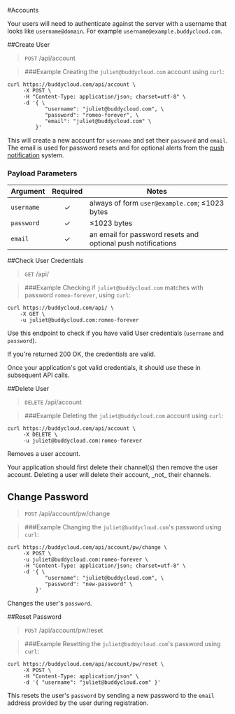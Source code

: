 #Accounts

Your users will need to authenticate against the server with a username that looks like `username@domain`. For example `username@example.buddycloud.com`.

##Create User

> `POST` /api/account

> ###Example
> Creating the `juliet@buddycloud.com` account using `curl`:

```shell
curl https://buddycloud.com/api/account \
     -X POST \
     -H "Content-Type: application/json; charset=utf-8" \
     -d '{ \
            "username": "juliet@buddycloud.com", \
            "password": "romeo-forever", \
            "email": "juliet@buddycloud.com" \
         }'
```

This will create a new account for `username` and set their `password` and `email`. The email is used for password resets and for optional alerts from the [push notification](#push-notifications) system.

### Payload Parameters

Argument   | Required | Notes
---------- |:--------:|------------
`username` | ✓        | always of form `user@example.com`; ≤1023 bytes
`password` | ✓        | ≤1023 bytes
`email`    | ✓        | an email for password resets and optional push notifications

##Check User Credentials

> `GET` /api/

> ###Example
> Checking if `juliet@buddycloud.com` matches with password `romeo-forever`, using `curl`:

```shell
curl https://buddycloud.com/api/ \
    -X GET \
    -u juliet@buddycloud.com:romeo-forever
```

Use this endpoint to check if you have valid User credentials (`username` and `password`).

If you're returned 200 OK, the credentials are valid.

<aside>Once your application's got valid credentials, it should use these in subsequent API calls.</aside>

##Delete User

> `DELETE` /api/account

> ###Example
> Deleting the `juliet@buddycloud.com` account using `curl`:

```shell
curl https://buddycloud.com/api/account \
     -X DELETE \
     -u juliet@buddycloud.com:romeo-forever
```

Removes a user account. 

<aside class="warning">Your application should first delete their channel(s) then remove the user account. Deleting a user will delete their account, _not_ their channels.</aside>

## Change Password

> `POST` /api/account/pw/change

> ###Example
> Changing the `juliet@buddycloud.com`'s password using `curl`:

```shell 
curl https://buddycloud.com/api/account/pw/change \
     -X POST \
     -u juliet@buddycloud.com:romeo-forever \
     -H "Content-Type: application/json; charset=utf-8" \
     -d '{ \
            "username": "juliet@buddycloud.com", \
            "password": "new-password" \
         }'
```

Changes the user's `password`.

##Reset Password

> `POST` /api/account/pw/reset

> ###Example
> Resetting the `juliet@buddycloud.com`'s password using `curl`:

```shell 
curl https://buddycloud.com/api/account/pw/reset \
     -X POST \
     -H "Content-Type: application/json" \
     -d '{ "username": "juliet@buddycloud.com" }'
```

This resets the user's `password` by sending a new password to the `email` address provided by the user during registration.
